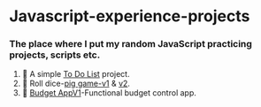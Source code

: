 # Javascript-experience-projects
### The place where I put my random JavaScript practicing projects, scripts etc.

1. 📑 A simple [To Do List][todolist] project.
2. 🎲 Roll dice-[pig game-v1][pigGame] & [v2][pigGame2].
3. 💼 [Budget AppV1][budgetApp]-Functional budget control app.


[todolist]: https://codepen.io/akshaych/full/ZEWLKyX
[pigGame]: https://codepen.io/akshaych/full/zYqZJVo
[pigGame2]: https://codepen.io/akshaych/full/qBZrgwJ
[budgetApp]: https://codepen.io/akshaych/full/mdPxdWR